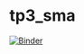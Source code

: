 # tp3_sma
[![Binder](https://mybinder.org/badge.svg)](https://mybinder.org/v2/gh/a32940/tp3_sma.git/master)
